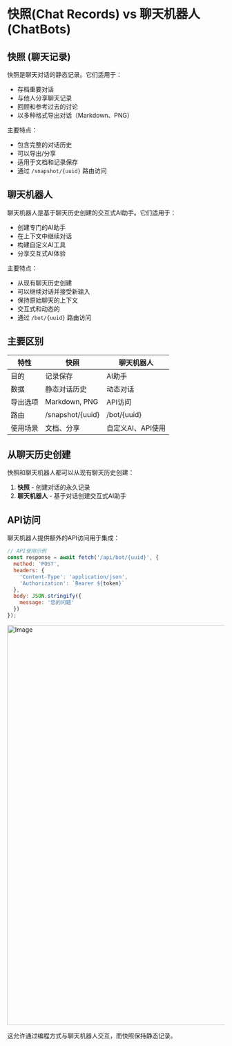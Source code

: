 # 快照(Chat Records) vs 聊天机器人(ChatBots)

## 快照 (聊天记录)

快照是聊天对话的静态记录。它们适用于：

- 存档重要对话
- 与他人分享聊天记录
- 回顾和参考过去的讨论
- 以多种格式导出对话（Markdown、PNG）

主要特点：
- 包含完整的对话历史
- 可以导出/分享
- 适用于文档和记录保存
- 通过 `/snapshot/{uuid}` 路由访问

## 聊天机器人

聊天机器人是基于聊天历史创建的交互式AI助手。它们适用于：

- 创建专门的AI助手
- 在上下文中继续对话
- 构建自定义AI工具
- 分享交互式AI体验

主要特点：
- 从现有聊天历史创建
- 可以继续对话并接受新输入
- 保持原始聊天的上下文
- 交互式和动态的
- 通过 `/bot/{uuid}` 路由访问

## 主要区别

| 特性              | 快照                     | 聊天机器人                     |
|------------------|--------------------------|------------------------------|
| 目的              | 记录保存                  | AI助手                       |
| 数据              | 静态对话历史               | 动态对话                      |
| 导出选项          | Markdown, PNG             | API访问                      |
| 路由              | /snapshot/{uuid}          | /bot/{uuid}                  |
| 使用场景          | 文档、分享                 | 自定义AI、API使用              |

## 从聊天历史创建

快照和聊天机器人都可以从现有聊天历史创建：

1. **快照** - 创建对话的永久记录
2. **聊天机器人** - 基于对话创建交互式AI助手

## API访问

聊天机器人提供额外的API访问用于集成：

```javascript
// API使用示例
const response = await fetch('/api/bot/{uuid}', {
  method: 'POST',
  headers: {
    'Content-Type': 'application/json',
    'Authorization': `Bearer ${token}`
  },
  body: JSON.stringify({
    message: '您的问题'
  })
});
```

<img width="924" alt="Image" src="https://github.com/user-attachments/assets/51b221ab-603e-41aa-8b68-b3f32dce5f5c" />

这允许通过编程方式与聊天机器人交互，而快照保持静态记录。
